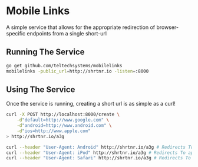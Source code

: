 Mobile Links
=========

A simple service that allows for the appropriate redirection of browser-specific endpoints from a single short-url

Running The Service
-------------------
```bash
go get github.com/teltechsystems/mobilelinks
mobilelinks -public_url=http://shrtnr.io -listen=:8000
```

Using The Service
-----------------
Once the service is running, creating a short url is as simple as a curl!

```bash
curl -X POST http://localhost:8000/create \
    -d"default=http://www.google.com" \
    -d"android=http://www.android.com" \
    -d"ios=http://www.apple.com"
> http://shrtnr.io/a3g

curl --header "User-Agent: Android" http://shrtnr.io/a3g # Redirects To android.com!
curl --header "User-Agent: iPod" http://shrtnr.io/a3g # Redirects To apple.com!
curl --header "User-Agent: Safari" http://shrtnr.io/a3g # Redirects To google.com!
```